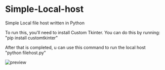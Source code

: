 # Simple-Local-host
Simple Local file host written in Python

To run this, you'll need to install Custom Tkinter. You can do this by running: "pip install customtkinter"

After that is completed, u can use this command to run the local host "python filehost.py"

![preview](https://imgur.com/u7c0mE4.png)
